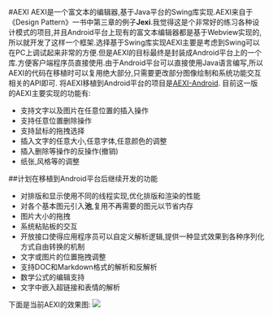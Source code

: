 #AEXI
AEXI是一个富文本的编辑器,基于Java平台的Swing库实现.AEXI来自于《Design Pattern》一书中第三章的例子**Jexi**.我觉得这是个非常好的练习各种设计模式的项目,并且Android平台上现有的富文本编辑器都是基于Webview实现的,所以就开发了这样一个框架.选择基于Swing库实现AEXI主要是考虑到Swing可以在PC上调试起来非常的方便.但是AEXI的目标最终是封装成Android平台上的一个库.方便客户端程序员直接使用.由于Android平台可以直接使用Java语言编写,所以AEXI的代码在移植时可以复用绝大部分,只需要更改部分图像绘制和系统功能交互相关的API即可.
将AEXI移植到Android平台的项目是[AEXI-Android](https://github.com/androidfans/Aexi-Android).
目前这一版的AEXI主要实现的功能有:

* 支持文字以及图片在任意位置的插入操作
* 支持任意位置删除操作
* 支持鼠标的拖拽选择
* 插入文字的任意大小,任意字体,任意颜色的调整
* 插入删除等操作的反操作(撤销)
* 纸张,风格等的调整

##计划在移植到Android平台后继续开发的功能

* 对排版和显示使用不同的线程实现,优化排版和渲染的性能
* 对各个基本图元引入**池**,复用不再需要的图元以节省内存
* 图片大小的拖拽
* 系统粘贴板的交互
* 开放接口使得应用程序员可以自定义解析逻辑,提供一种显式效果到各种序列化方式自由转换的机制
* 文字或图片的位置拖拽调整
* 支持DOC和Markdown格式的解析和反解析
* 数学公式的编辑支持
* 文字中嵌入超链接和表情的解析

下面是当前AEXI的效果图:
![](http://7xntdm.com1.z0.glb.clouddn.com/AEXI-Swing.png)
